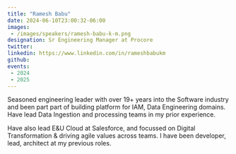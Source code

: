```yaml
---
title: "Ramesh Babu"
date: 2024-06-10T23:00:32-06:00
images: 
 - /images/speakers/ramesh-babu-k-m.png
designation: Sr Engineering Manager at Procore
twitter: 
linkedin: https://www.linkedin.com/in/rameshbabukm
github: 
events:
 - 2024
 - 2025
---
```


Seasoned engineering leader with over 19+ years into the Software industry and been part part of building platform for IAM, Data Engineering domains. Have lead Data Ingestion and processing teams in my prior experience.

Have also lead E&U Cloud at Salesforce, and focussed on Digital Transformation & driving agile values across teams.
I have been developer, lead, architect at my previous roles.